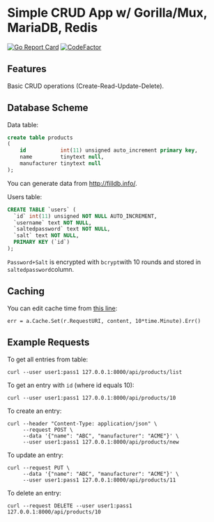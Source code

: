 # Simple CRUD App w/ Gorilla/Mux, MariaDB, Redis
[![Go Report Card](https://goreportcard.com/badge/github.com/mrtkp9993/SimpleCRUDApp)](https://goreportcard.com/report/github.com/mrtkp9993/SimpleCRUDApp)
[![CodeFactor](https://www.codefactor.io/repository/github/mrtkp9993/simplecrudapp/badge)](https://www.codefactor.io/repository/github/mrtkp9993/simplecrudapp)

## Features 

Basic CRUD operations (Create-Read-Update-Delete).

## Database Scheme

Data table:

```sql
create table products
(
    id           int(11) unsigned auto_increment primary key,
    name         tinytext null,
    manufacturer tinytext null
);
```

You can generate data from http://filldb.info/.

Users table:

```sql
CREATE TABLE `users` (
  `id` int(11) unsigned NOT NULL AUTO_INCREMENT,
  `username` text NOT NULL,
  `saltedpassword` text NOT NULL,
  `salt` text NOT NULL,
  PRIMARY KEY (`id`)
);
```

````Password+Salt```` is encrypted with ``bcrypt``with 10 rounds and stored in ``saltedpassword``column.

## Caching 

You can edit cache time from [this line](https://github.com/mrtkp9993/SimpleCRUDApp/blob/master/app.go#L204):

```
err = a.Cache.Set(r.RequestURI, content, 10*time.Minute).Err()
```

## Example Requests

To get all entries from table:
```
curl --user user1:pass1 127.0.0.1:8000/api/products/list
```

To get an entry with `id` (where id equals 10):
```
curl --user user1:pass1 127.0.0.1:8000/api/products/10
```

To create an entry:
```
curl --header "Content-Type: application/json" \
     --request POST \
     --data '{"name": "ABC", "manufacturer": "ACME"}' \
	 --user user1:pass1 127.0.0.1:8000/api/products/new
```

To update an entry:
```
curl --request PUT \ 
     --data '{"name": "ABC", "manufacturer": "ACME"}' \ 
     --user user1:pass1 127.0.0.1:8000/api/products/11
```

To delete an entry:
```
curl --request DELETE --user user1:pass1 127.0.0.1:8000/api/products/10
```
